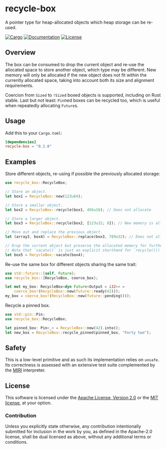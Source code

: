 # recycle-box

A pointer type for heap-allocated objects which heap storage can be re-used.

[![Cargo](https://img.shields.io/crates/v/recycle-box.svg)](https://crates.io/crates/recycle-box)
[![Documentation](https://docs.rs/recycle-box/badge.svg)](https://docs.rs/recycle-box)
[![License](https://img.shields.io/badge/license-MIT%2FApache--2.0-blue.svg)](https://github.com/asynchronics/recycle-box#license)

## Overview

The box can be consumed to drop the current object and re-use the allocated
space to store another object, which type may be different. New memory will only
be allocated if the new object does not fit within the currently allocated
space, taking into account both its size and alignment requirements.

Coercion from `Sized` to `!Sized` boxed objects is supported, including on Rust
stable. Last but not least: `Pin`ned boxes can be recycled too, which is useful
when repeatedly allocating `Future`s.

## Usage

Add this to your `Cargo.toml`:

```toml
[dependencies]
recycle-box = "0.2.0"
```

## Examples

Store different objects, re-using if possible the previously allocated storage:

```rust
use recycle_box::RecycleBox;

// Store an object.
let box1 = RecycleBox::new(123u64);

// Store a smaller object.
let box2 = RecycleBox::recycle(box1, 456u16); // Does not allocate

// Store a larger object.
let box3 = RecycleBox::recycle(box2, [123u32; 8]); // New memory is allocated

// Move out and replace the previous object.
let (array3, box4) = RecycleBox::replace(box3, 789u32); // Does not allocate

// Drop the current object but preserve the allocated memory for further re-use.
// Note that `vacate()` is just an explicit shorthand for `recycle(())`.
let box5 = RecycleBox::vacate(box4);
```

Re-use the same box for different objects sharing the same trait:

```rust
use std::future::{self, Future};
use recycle_box::{RecycleBox, coerce_box};

let mut my_box: RecycleBox<dyn Future<Output = i32>> =
    coerce_box!(RecycleBox::new(future::ready(42)));
my_box = coerce_box!(RecycleBox::new(future::pending()));
```

Recycle a pinned box.

```rust
use std::pin::Pin;
use recycle_box::RecycleBox;

let pinned_box: Pin<_> = RecycleBox::new(42).into();
let new_box = RecycleBox::recycle_pinned(pinned_box, "Forty two");
```

## Safety

This is a low-level primitive and as such its implementation relies on `unsafe`.
Its correctness is assessed with an extensive test suite complemented by the
[MIRI] interpreter.

[MIRI]: https://github.com/rust-lang/miri

## License

This software is licensed under the [Apache License, Version 2.0](LICENSE-APACHE) or the
[MIT license](LICENSE-MIT), at your option.

### Contribution

Unless you explicitly state otherwise, any contribution intentionally submitted
for inclusion in the work by you, as defined in the Apache-2.0 license, shall be
dual licensed as above, without any additional terms or conditions.